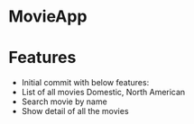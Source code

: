 # MovieApp

# Features
- Initial commit with below features:
- List of all movies Domestic, North American
- Search movie by name
- Show detail of all the movies
